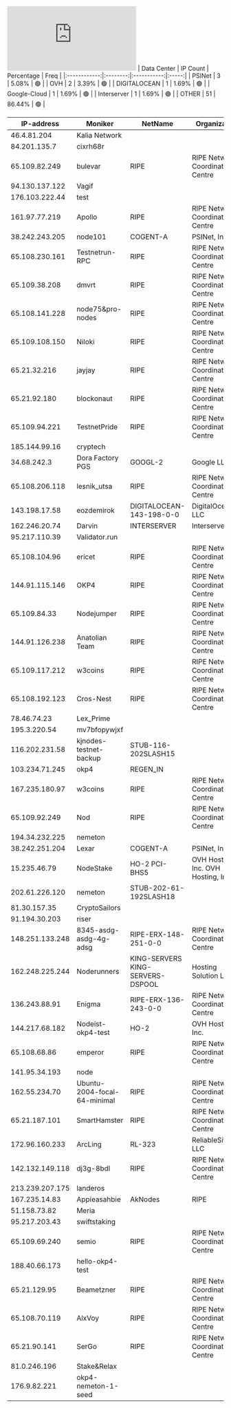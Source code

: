 ![Diagramm](https://github.com/obajay/StateSync-snapshots/blob/main/Projects/OKP4/1/README.md)
| Data Center | IP Count | Percentage | Freq |
|:------------:|:--------:|:-----------:|:-----:|
| PSINet | 3 | 5.08% | 🟢 |
| OVH | 2 | 3.39% | 🟢 |
| DIGITALOCEAN | 1 | 1.69% | 🟢 |
| Google-Cloud | 1 | 1.69% | 🟢 |
| Interserver | 1 | 1.69% | 🟢 |
| OTHER | 51 | 86.44% | 🟢 |

<!-- START_TABLE -->
| IP-address | Moniker | NetName | Organization |
|-------------|-------------|-------------|-------------|
| 46.4.81.204 | Kalia Network |  |  |
| 84.201.135.7 | cixrh68r |  |  |
| 65.109.82.249 | bulevar | RIPE | RIPE Network Coordination Centre |
| 94.130.137.122 | Vagif |  |  |
| 176.103.222.44 | test |  |  |
| 161.97.77.219 | Apollo | RIPE | RIPE Network Coordination Centre |
| 38.242.243.205 | node101 | COGENT-A | PSINet, Inc. |
| 65.108.230.161 | Testnetrun-RPC | RIPE | RIPE Network Coordination Centre |
| 65.109.38.208 | dmvrt | RIPE | RIPE Network Coordination Centre |
| 65.108.141.228 | node75&pro-nodes | RIPE | RIPE Network Coordination Centre |
| 65.109.108.150 | Niloki | RIPE | RIPE Network Coordination Centre |
| 65.21.32.216 | jayjay | RIPE | RIPE Network Coordination Centre |
| 65.21.92.180 | blockonaut | RIPE | RIPE Network Coordination Centre |
| 65.109.94.221 | TestnetPride | RIPE | RIPE Network Coordination Centre |
| 185.144.99.16 | cryptech |  |  |
| 34.68.242.3 | Dora Factory PGS | GOOGL-2 | Google LLC |
| 65.108.206.118 | lesnik_utsa | RIPE | RIPE Network Coordination Centre |
| 143.198.17.58 | eozdemirok | DIGITALOCEAN-143-198-0-0 | DigitalOcean, LLC |
| 162.246.20.74 | Darvin | INTERSERVER | Interserver, Inc |
| 95.217.110.39 | Validator.run |  |  |
| 65.108.104.96 | ericet | RIPE | RIPE Network Coordination Centre |
| 144.91.115.146 | OKP4 | RIPE | RIPE Network Coordination Centre |
| 65.109.84.33 | Nodejumper | RIPE | RIPE Network Coordination Centre |
| 144.91.126.238 | Anatolian Team | RIPE | RIPE Network Coordination Centre |
| 65.109.117.212 | w3coins | RIPE | RIPE Network Coordination Centre |
| 65.108.192.123 | Cros-Nest | RIPE | RIPE Network Coordination Centre |
| 78.46.74.23 | Lex_Prime |  |  |
| 195.3.220.54 | mv7bfopywjxf |  |  |
| 116.202.231.58 | kjnodes-testnet-backup | STUB-116-202SLASH15 |  |
| 103.234.71.245 | okp4 | REGEN_IN |  |
| 167.235.180.97 | w3coins | RIPE | RIPE Network Coordination Centre |
| 65.109.92.249 | Nod | RIPE | RIPE Network Coordination Centre |
| 194.34.232.225 | nemeton |  |  |
| 38.242.251.204 | Lexar | COGENT-A | PSINet, Inc. |
| 15.235.46.79 | NodeStake | HO-2 PCI-BHS5 | OVH Hosting, Inc. OVH Hosting, Inc. |
| 202.61.226.120 | nemeton | STUB-202-61-192SLASH18 |  |
| 81.30.157.35 | CryptoSailors |  |  |
| 91.194.30.203 | riser |  |  |
| 148.251.133.248 | 8345-asdg-asdg-4g-adsg | RIPE-ERX-148-251-0-0 | RIPE Network Coordination Centre |
| 162.248.225.244 | Noderunners | KING-SERVERS KING-SERVERS-DSPOOL | Hosting Solution Ltd. |
| 136.243.88.91 | Enigma | RIPE-ERX-136-243-0-0 | RIPE Network Coordination Centre |
| 144.217.68.182 | Nodeist-okp4-test | HO-2 | OVH Hosting, Inc. |
| 65.108.68.86 | emperor | RIPE | RIPE Network Coordination Centre |
| 141.95.34.193 | node |  |  |
| 162.55.234.70 | Ubuntu-2004-focal-64-minimal | RIPE | RIPE Network Coordination Centre |
| 65.21.187.101 | SmartHamster | RIPE | RIPE Network Coordination Centre |
| 172.96.160.233 | ArcLing | RL-323 | ReliableSite.Net LLC |
| 142.132.149.118 | dj3g-8bdl | RIPE | RIPE Network Coordination Centre |
| 213.239.207.175 | landeros |  |  |
| 167.235.14.83 | Appieasahbie | AkNodes | RIPE | RIPE Network Coordination Centre |
| 51.158.73.82 | Meria |  |  |
| 95.217.203.43 | swiftstaking |  |  |
| 65.109.69.240 | semio | RIPE | RIPE Network Coordination Centre |
| 188.40.66.173 | hello-okp4-test |  |  |
| 65.21.129.95 | Beametzner | RIPE | RIPE Network Coordination Centre |
| 65.108.70.119 | AlxVoy | RIPE | RIPE Network Coordination Centre |
| 65.21.90.141 | SerGo | RIPE | RIPE Network Coordination Centre |
| 81.0.246.196 | Stake&Relax |  |  |
| 176.9.82.221 | okp4-nemeton-1-seed |  |  |

<!-- END_TABLE -->